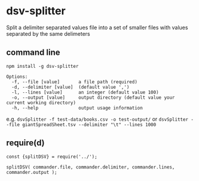 # dsv-splitter
Split a delimiter separated values file into a set of smaller files with values separated by the same delimeters

## command line
```
npm install -g dsv-splitter
```

```
Options:
  -f, --file [value]       a file path (required)
  -d, --delimiter [value]  (default value ',')
  -l, --lines [value]      an integer (default value 100)
  -o, --output [value]     output directory (default value your current working directory)
  -h, --help               output usage information
```
e.g. `dsvSplitter -f test-data/books.csv -o test-output/`
or `dsvSplitter --file giantSpreadSheet.tsv --delimiter "\t" --lines 1000`

## require(d)
```
const {splitDSV} = require('../');

splitDSV( commander.file, commander.delimiter, commander.lines, commander.output );
```

